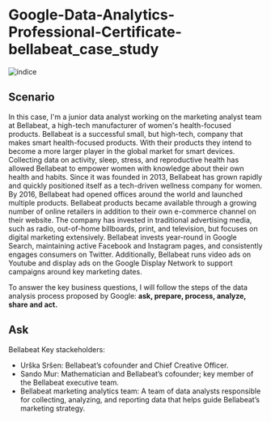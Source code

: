 # Google-Data-Analytics-Professional-Certificate-bellabeat_case_study

![índice](https://user-images.githubusercontent.com/98779367/168304972-6ef68f87-f6e4-47ba-a97c-9716af2a0530.png)


## Scenario
In this case, I'm a junior data analyst working on the marketing analyst team at Bellabeat, a high-tech manufacturer of women's health-focused products.
Bellabeat is a successful small, but high-tech, company that makes smart health-focused products. With their products they intend to become a more larger player in the
global market for smart devices.
Collecting data on activity, sleep, stress, and reproductive health has allowed Bellabeat to empower women with
knowledge about their own health and habits. Since it was founded in 2013, Bellabeat has grown rapidly and quickly
positioned itself as a tech-driven wellness company for women.
By 2016, Bellabeat had opened offices around the world and launched multiple products. Bellabeat products became available
through a growing number of online retailers in addition to their own e-commerce channel on their website. The company
has invested in traditional advertising media, such as radio, out-of-home billboards, print, and television, but focuses on digital
marketing extensively. Bellabeat invests year-round in Google Search, maintaining active Facebook and Instagram pages, and
consistently engages consumers on Twitter. Additionally, Bellabeat runs video ads on Youtube and display ads on the Google
Display Network to support campaigns around key marketing dates.

To answer the key business questions, I will follow the steps of the
data analysis process proposed by Google: <b>ask, prepare, process, analyze, share and act.</b>

## Ask
Bellabeat Key stackeholders:
* Urška Sršen: Bellabeat’s cofounder and Chief Creative Officer.
* Sando Mur: Mathematician and Bellabeat’s cofounder; key member of the Bellabeat executive team.
* Bellabeat marketing analytics team: A team of data analysts responsible for collecting, analyzing, and
reporting data that helps guide Bellabeat’s marketing strategy.


